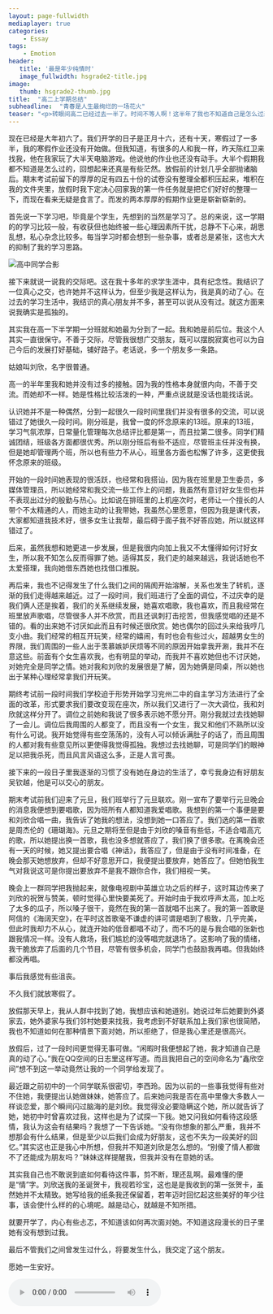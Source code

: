 ```yaml
---
layout: page-fullwidth
mediaplayer: true
categories:
    - Essay
tags:
    - Emotion
header:
   title: '最是年少纯情时'
   image_fullwidth: hsgrade2-title.jpg
image:
   thumb: hsgrade2-thumb.jpg
title:  "高二上学期总结"
subheadline:  "青春是人生最绚烂的一场花火"
teaser: "<p>转眼间高二已经过去一半了。时间不等人啊！这半年了我也不知道自己是怎么过来的。反正发生了许多的事也对我有一些触动。但要我说是却又不知从何说起。就想到什么说什么吧。</p>"
---
```


现在已经是大年初六了。我们开学的日子是正月十六，还有十天，寒假过了一多半，我的寒假作业还没有开始做。但我知道，有很多的人和我一样，昨天陈红卫来找我，他在我家玩了大半天电脑游戏。他说他的作业也还没有动手。大半个假期我都不知道是怎么过的，回想起来还真是有些茫然。放假前的计划几乎全部抛诸脑后。期末考试前留下的厚厚的足有四五十份的试卷没有整理全都积压起来，堆积在我的文件夹里，放假时我下定决心回家我的第一件任务就是把它们好好的整理一下，而现在看来无疑是食言了。而发的两本厚厚的假期作业更是崭新崭新的。

首先说一下学习吧，毕竟是个学生，先想到的当然是学习了。总的来说，这一学期的的学习比较一般，有收获但也始终被一些心理因素所干扰，总静不下心来，胡思乱想，私心杂念比较多。每当学习时都会想到一些杂事，或者总是紧张，这也大大的抑制了我的学习思路。

![高中同学合影]({{site.urlimg}}hsgrade2-1.jpg)

接下来就说一说我的交际吧。这在我十多年的求学生涯中，具有纪念性。我结识了一位真心之交，也许她并不这样认为，但至少我是这样认为，我是真的动了心。在过去的学习生活中，我结识的真心朋友并不多，甚至可以说从没有过。就这方面来说我确实是孤独的。

其实我在高一下半学期一分班就和她最为分到了一起。我和她是前后位。我这个人其实一直很保守。不善于交际，尽管我很想广交朋友，既可以摆脱寂寞也可以为自己今后的发展打好基础，铺好路子。老话说，多一个朋友多一条路。

姑娘叫刘欣，名字很普通。

高一的半年里我和她并没有过多的接触。因为我的性格本身就很内向，不善于交流。而她却不一样。她是性格比较活泼的一种，严重点说就是没话也能找话说。

认识她并不是一种偶然，分到一起很久一段时间里我们并没有很多的交流，可以说错过了她很久一段时间。刚分班是，我曾一度的怀念原来的13班。原来的13班，学习气氛浓厚，日常量化管理每次总结评比都是第一，而且拉第二很多。同学们精诚团结，班级各方面都很优秀。所以刚分班后有些不适应，尽管班主任并没有换，但是她却管理两个班，所以也有些力不从心，班里各方面也松懈了许多，这更使我怀念原来的班级。

开始的一段时间她表现的很活跃，也经常和我搭讪，因为我在班里是卫生委员，多媒体管理员，所以她经常和我交流一些工作上的问题，我虽然有意讨好女生但也并不表现出过分的殷勤与热心。比如说在排班里的上机座次时，老师让一个擅长的人带个不太精通的人，而她主动的让我带她，我虽然心里愿意，但因为我是课代表，大家都知道我技术好，很多女生让我帮，最后碍于面子我不好答应她，所以就这样错过了。

后来，虽然我想和她更进一步发展，但是我很内向加上我又不太懂得如何讨好女生，所以我不知怎么反而得罪了她。适得其反，我们走的越来越远，我说话她也不太爱搭理，我向她借东西她也找借口推脱。

再后来，我也不记得发生了什么我们之间的隔阂开始溶解，关系也发生了转机，逐渐的我们走得越来越近。过了一段时间，我们班进行了全面的调位，不过庆幸的是我们俩人还是挨着，我们的关系继续发展，她喜欢唱歌，我也喜欢，而且我经常在班里放声歌唱，尽管很多人并不欣赏，而且还讽刺打击挖苦，但我感觉唱的还是不错的。看的出来她不讨厌如此而且有时候还很欣赏。她也偶尔的回过头来给我哼几支小曲。我们经常的相互开玩笑，经常的嬉闹，有时也会有些过火，超越男女生的界限，我们周围的一些人出于羡慕嫉妒厌烦等不同的原因开始拿我开涮，我并不在意这些。前面有个女生喜欢我，也有明显的举动，而我并不喜欢她但也不讨厌她，对她完全是同学之情。她对我和刘欣的发展很是了解，因为她俩是同桌，所以她也出于某种心理经常拿我们开玩笑。

期终考试前一段时间我们学校迫于形势开始学习兖州二中的自主学习方法进行了全面的改革，形式要求我们要改变现在座次，所以我们又进行了一次大调位，我和刘欣就这样分开了。调位之前她和我说了很多表示她不愿分开。刚分我就过去找她聊了一会儿。调位后我周围的人都变了，而且没有一个女生，我又和他们不熟所以没有什么可说。我开始觉得有些空荡荡的，没有人可以倾诉满肚子的话了，而且周围的人都对我有些意见所以更使得我觉得孤独。我想过去找她聊，可是同学们的眼神足以把我杀死，而且风言风语这么多，正是人言可畏。

接下来的一段日子里我逐渐的习惯了没有她在身边的生活了，幸亏我身边有好朋友吴钦越，他是可以交心的朋友。

期末考试前我们迎来了元旦，我们班举行了元旦联欢。刚一宣布了要举行元旦晚会的消息我便想到要唱歌，因为班所有人都知道我爱唱歌。我想到的第一个事便是要和刘欣合唱一曲，我告诉了她我的想法，没想到她一口答应了。我们选的第一首歌是周杰伦的《珊瑚海》。元旦之期将至但是由于刘欣的嗓音有些低，不适合唱高亢的歌，所以她提出换一首歌，我也没多想就答应了，我们换了很多歌。在离晚会还有一天的时候，她又提出要合唱《神话》，我答应了，但是由于没有时间准备，在晚会那天她想放弃，但却不好意思开口，我便提出要放弃，她答应了。但她怕我生气对我说这可是你提出要放弃不是我不跟你合作，我们相视一笑。

晚会上一群同学把我抛起来，就像电视剧中英雄立功之后的样子，这时耳边传来了刘欣的祝贺与赞美，顿时觉得心里快要美死了。开始时由于我欢呼声太高，加上吃了太多的瓜子，所以嗓子很干，竟然在我的第一首就唱不出来了。我的第一首歌是阿信的《海阔天空》，在平时这首歌毫不谦虚的讲可谓是唱到了极致，几乎完美，但此时我却力不从心，就连开始的低音都唱不动了，而不巧的是与我合唱的张新也跟我情况一样。没有人救场，我们尴尬的没等唱完就退场了。这影响了我的情绪，我干脆放弃了后面的几个节目，尽管有很多机会，同学门也鼓励我再唱。但我始终都没再唱。

事后我感觉有些沮丧。

不久我们就放寒假了。

放假那天早上，我从人群中找到了她，我想应该和她道别。她说过年后她要到外婆家去，她外婆家与我们邻村她要来找我，我考虑到不好联系加上我们家也很简陋，我也不知道如何在那种情景下面对她，所以拒绝了，但是我心里还是很高兴。

放假后，过了一段时间更觉得无事可做。“闲暇时我便想起了她，我才知道自己是真的动了心。”我在QQ空间的日志里这样写道。而且我把自己的空间命名为“鑫欣空间”想不到这一举动竟然让我的一个同学给发现了。

最近跟之前初中的一个同学联系很密切，李西玲。因为以前的一些事我觉得有些对不住她，我便提出认她做妹妹，她答应了。后来她问我是否在高中里像大多数人一样谈恋爱，那个瞬间闪过脑海的是刘欣。我觉得没必要隐瞒这个她，所以就告诉了她，她初中时曾喜欢过我，这样也是为了试探一下我。她又问我如何看待这段感情，我认为这会有结果吗？我想了一下告诉她。“没有你想象的那么严重，我并不想那会有什么结果，但是至少以后我们会成为好朋友，这也不失为一段美好的回忆。”其实这也正是我心中所想，但我并不知道刘欣是怎么想的。“别傻了情人都做不了还能成为朋友吗？”妹妹这样提醒我，但我并没有在意她的话。

其实我自己也不敢说到底如何看待这件事，剪不断，理还乱啊。最难懂的便是“情”字。刘欣送我的圣诞贺卡，我视若珍宝，这也是是我收到的第一张贺卡，虽然她并不太精致。她写给我的纸条我还保留着，若年迈时回忆起这些美好的年少往事，该会使什么样的的心境呢。越是动心，就越是不知所措。

就要开学了，内心有些忐忑，不知道该如何再次面对她。不知道这段漫长的日子里她有没有想到过我。

最后不管我们之间曾发生过什么，将要发生什么，我交定了这个朋友。

愿她一生安好。

<audio src="{{site.urlbgm}}thoseyears.mp3" type="audio/mp3" autoplay loop controls></audio>